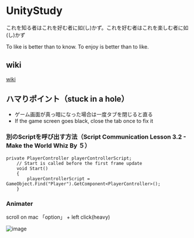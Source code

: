 # UnityStudy

これを知る者はこれを好む者に如(し)かず。これを好む者はこれを楽しむ者に如(し)かず

To like is better than to know. To enjoy is better than to like.

## wiki

[wiki](https://github.com/tegosAdmin/UnityStudy/wiki)

## ハマりポイント（stuck in a hole）

* ゲーム画面が真っ暗になった場合は一度タブを閉じると直る
* If the game screen goes black, close the tab once to fix it


### 別のScriptを呼び出す方法（Script Communication Lesson 3.2 - Make the World Whiz By ５）

``` 
private PlayerController playerControllerScript;
    // Start is called before the first frame update
    void Start()
    {
        playerControllerScript = GameObject.Find("Player").GetComponent<PlayerController>();
    }
```

### Animater 
scroll on mac 「option」 + left click(heavy)

![image](https://user-images.githubusercontent.com/92899345/208812774-a4bb8d6d-62cc-4248-94a7-2723f12da6d1.png)
